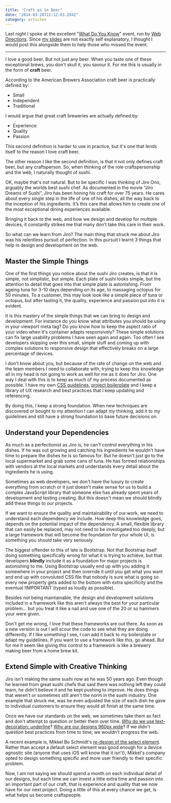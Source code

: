 ```yaml
---
title: 'Craft as in Beer'
date: "2014-03-28T22:12:03.284Z"
category: articles
---
```


Last night I spoke at the excellent "[What Do You Know](http://www.webdirections.org/events/wdyk-brisbane-mar2014/)" event, run by [Web Directions](http://www.webdirections.org). Since [my slides](/presentations/craft-as-in-beer) are not exactly self explanatory, I thought I would post this alongside them to help those who missed the event.

---

I love a good beer. But not just any beer. When you taste one of these exceptional brews, you don't skull it, you savour it. For me this is usually in the form of **craft** beer.

According to the American Brewers Association craft beer is practically defined by:

* Small
* Independent
* Traditional

I would argue that great craft breweries are actually defined by:

* Experience
* Quality
* Passion

This second definition is harder to use in practice, but it's one that lends itself to the reason I love craft beer.

The other reason I like the second definition, is that it not only defines craft beer, but any craftsperson. So, when thinking of the role craftspersonship and the web, I naturally thought of sushi.

OK, maybe that's not natural. But to be specific I was thinking of Jiro Ono, arguably the worlds best sushi chef. As documented in the movie “Jiro Dreams of Sushi”, Jiro has been honing his craft for over 75 years. He cares about every single step in the life of one of his dishes, all the way back to the inception of his ingredients. It’s this care that allows him to create one of the most exceptional dining experiences available.

Bringing it back to the web, and how we design and develop for multiple devices, it constantly strikes me that many don’t take this care in their work.

So what can we learn from Jiro? The main thing that struck me about Jiro was his relentless pursuit of perfection. In this pursuit I learnt 3 things that help in design and development on the web.

## Master the Simple Things

One of the first things you notice about the sushi Jiro creates, is that it is simple, not simplistic, but simple. Each plate of sushi looks simple, but the attention to detail that goes into that simple plate is astonishing. From ageing tuna for 3-10 days depending on its age, to massaging octopus for 50 minutes. To a customer, this may look look like a simple piece of tuna or octopus, but after tasting it, the quality, experience and passion put into it is evident.

It is this mastery of the simple things that we can bring to design and development. For instance do you know what attributes you should be using in your viewport meta tag? Do you know how to keep the aspect ratio of your video when it's container adapts responsively? These simple solutions can fix large usability problems I have seen again and again. Too often I see developers skipping over this small, simple stuff and coming up with complex solutions to responsive design that effectively breaks on a large percentage of devices.

I don't know about you, but because of the rate of change on the web and the team members I need to collaborate with, trying to keep this knowledge all in my head is not going to work as well for me as it does for Jiro. One way I deal with this is to keep as much of my process documented as possible. I have my own [CSS guidelines](https://github.com/lukebrooker/CSS-Guidelines), [project boilerplate](https://github.com/lukebrooker/spark) and I keep a library of UX research and best practices that I keep updating and referencing.

By doing this, I keep a strong foundation. When new techniques are discovered or bought to my attention I can adapt my thinking, add it to my guidelines and still have a strong foundation to base future decisions on.

## Understand your Dependencies

As much as a perfectionist as Jiro is, he can't control everything in his dishes. If he was out growing and catching his ingredients he wouldn't have time to prepare the dishes he is so famous for. But he doesn't just go to the local supermarket and grab some cans of tuna. He has formed relationships with vendors at the local markets and understands every detail about the ingredients he is using.

Sometimes as web developers, we don't have the luxury to create everything from scratch or it just doesn't make sense for us to build a complex JavaScript library that someone else has already spent years of development and testing creating. But this doesn't mean we should blindly add these things to our projects.

If we want to ensure the quality and maintainability of our work, we need to understand each dependency we include. How deep this knowledge goes, depends on the potential impact of the dependency. A small, flexible library that can easily be replaced, may not need to be investigated too deeply, but a large framework that will become the foundation for your whole UI, is something you should take very seriously.

The biggest offender to this of late is Bootstrap. Not that Bootstrap itself doing something specifically wrong for what it is trying to achieve, but that developers **blindly** include it as a foundation for major projects is astonishing to me. Using Bootstrap usually end up with you adding it somewhere in your project and then override it until you get what you want and end up with convoluted CSS file that nobody is sure what is going so every new property gets added to the bottom with extra specificity and the eventual !IMPORTANT (typed as loudly as possible).

Besides not being maintainable, the design and development solutions included in a framework like this aren't always the best for your particular problem… but you treat it like a nail and use one of the 20 or so hammers your were given.

Don't get me wrong, I love that these frameworks are out there. As soon as a new version is out I will scour the code to see what they are doing differently. If I like something I see, I can add it back to my boilerplate or adapt my guidelines. If you want to use a framework like this, go ahead. But for me it seem like giving this control to a framework is like a brewery making beer from a home brew kit.

## Extend Simple with Creative Thinking

Jiro isn't making the same sushi now as he was 50 years ago. Even though he learned from great sushi chefs that said there was nothing left they could learn, he didn't believe it and he kept pushing to improve. He does things that weren't or sometimes still aren't the norm in the sushi industry. One example that struck me, was he even adjusted the size of each dish he gave to individual customers to ensure they would all finish at the same time.

Once we have our standards on the web, we sometimes take them as fact and don't attempt to question or better them over time. [Why do we use text-decoration: underline](https://medium.com/designing-medium/7c03a9274f9)? [Why are our designs 960px wide](http://alistapart.com/article/responsive-web-design/)? If we didn't question best practices from time to time, we wouldn't progress the web.

A recent example is, Mikkel Bo Schmidt's [re-design of the select element](https://medium.com/design-ux/bc190d62eff5). Rather than accept a default select element was good enough for a device agnostic site (anyone that uses iOS will know that it isn't), Mikkel's company opted to design something specific and more user friendly to their specific problem.

Now, I am not saying we should spend a month on each individual detail of our designs, but each time we can invest a little extra time and passion into an important part of our craft, that is experience and quality that we now have for our next project. Doing a little of this at every chance we get, is what helps us become craftspeople.
